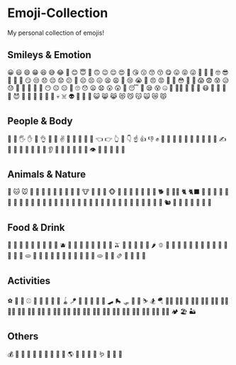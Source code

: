 # Emoji-Collection
My personal collection of emojis!
## Smileys & Emotion
😀 😃 😄 😁 😆 😅 😂 🤣 😊 😇 🙂 🙃 😉 😌 😍 🥰 😘 😗 😙 😚 😋 😛 😝 😜 🤪 🤨 🧐 🤓 😎 🥸 🤩 🥳 😏 😒 😞 😔 😟 😕 🙁 ☹️ 😣 😖 😫 😩 🥺 😢 😭 😤 😠 😡 🤬 🤯 😳 🥵 🥶 😱 😨 😰 😥 😓 🤗 🤔 🤭 🤫 🤥 😶 😐 😑 😬 🙄 😯 😦 😧 😮 😲 🥱 😴 🤤 😪 😵 🤐 🥴 😵‍💫 🤢 🤮 🤧 😷 🤒 🤕 🤑 🤠 😈 👿 👹 👺 🤡 💩 👻 💀 ☠️ 👽 👾 🤖 🎃 😺 😸 😹 😻 😼 😽 🙀 😿 😾

## People & Body
👋 🤚 🖐️ ✋ 🖖 👌 🤌 🤏 ✌️ 🤞 🫰 🤟 🤘 🤙 👈 👉 👆 🖕 👇 ☝️ 👍 👎 ✊ 👊 🤛 🤜 👏 🙌 🫶 👐 🤲 🤝 🙏 ✍️ 💅 🤳 💪 🦾 🦿 🦵 🦶 👂 🦻 👃 🧠 🦷 🦴 👀 👁️ 👅 👄 🫦 🦾 🦿

## Animals & Nature
🐶 🐱 🐭 🐹 🐰 🦊 🦝 🐻 🐼 🐨 🐯 🦁 🐮 🐷 🐽 🐸 🐵 🙈 🙉 🙊 🐒 🦍 🦧 🦮 🐕 🐩 🐕‍🦺 🐈 🐈‍⬛ 🐅 🐆 🦓 🦌 🦬 🐂 🐃 🐄 🐎 🦄 🦏 🦛 🐖 🐗 🐽 🐏 🐑 🐐 🐪 🐫 🦙 🦒 🐘 🦘 🦨 🦡 🐁 🐀 🦔 🐇 🦝 🦡 🐿️ 🦥 🦦 🦨 🦘 🐾 🐉 🐲

## Food & Drink
🍎 🍏 🍐 🍊 🍋 🍌 🍉 🍇 🍓 🫐 🍈 🍒 🍑 🥭 🍍 🥥 🥝 🍅 🫒 🥑 🍆 🥔 🥕 🌽 🌶️ 🫑 🥒 🥬 🥦 🧄 🧅 🍄 🥜 🌰 🫘 🍞 🥐 🥖 🥨 🥯 🫓 🧇 🥞 🧈 🍳 🥩 🍗 🍖 🌭 🍔 🍟 🍕 🫓 🌮 🌯 🫔 🥙 🧆 🥗 🥘

## Activities
⚽ 🏀 🏈 ⚾ 🥎 🎾 🏐 🏉 🎱 🪀 🪁 🏓 🏸 🥊 🥋 🎽 🛹 🛼 🛷 🥌 🎿 ⛷️ 🏂 🪂 🏋️‍♀️ 🏋️‍♂️ 🤺 🤼‍♀️ 🤼‍♂️ 🤸‍♀️ 🤸‍♂️ 🤾‍♀️ 🤾‍♂️ 🏌️‍♀️ 🏌️‍♂️ 🏇 🧘‍♀️ 🧘‍♂️ 🏄‍♀️ 🏄‍♂️ 🏊‍♀️ 🏊‍♂️ 🤽‍♀️ 🤽‍♂️ 🚣‍♀️ 🚣‍♂️ 🧗‍♀️ 🧗‍♂️ 🏕️ 🏖️ 🏜️

## Others
💰 💸 🥫 🥘 🌮 🌯 🍔 🍚 🍛 🍞 🌎 🔫 🚽 💩 🦟 🪱 🥇 🥈 🥉
